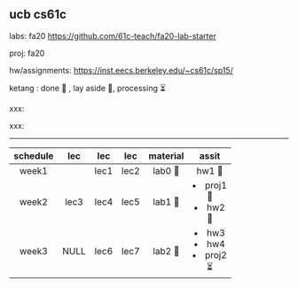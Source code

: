 ucb cs61c
---
labs: fa20 https://github.com/61c-teach/fa20-lab-starter

proj: fa20

hw/assignments: https://inst.eecs.berkeley.edu/~cs61c/sp15/

ketang : done 🏁 ,  lay aside 📎, processing ⏳

xxx:

xxx: 

---
|schedule|lec|lec|lec|material|assit|
|:-:|:-:|:-:|:-:|:-:|:-:|
|week1||lec1|lec2|lab0 🏁 |hw1 🏁|
|week2|lec3|lec4|lec5|lab1 🏁|<li>proj1</li> 📎 <li>hw2</li> 🏁|
|week3|NULL|lec6|lec7|lab2 🏁 | <li>hw3</li> <li>hw4</li> <li>proj2</li> ⏳ |

